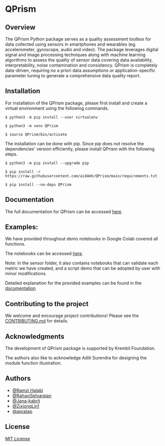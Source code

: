 # QPrism

## Overview
The QPrism Python package serves as a quality assessment toolbox for data collected using sensors in smartphones and wearables (eg. accelerometer, gyroscope, audio and video). The package leverages digital signal and image processing techniques along with machine learning algorithms to assess the quality of sensor data covering data availability, interpretability, noise contamination and consistency. QPrism is completely data-driven, requiring no a priori data assumptions or application-specific parameter tuning to generate a comprehensive data quality report.



## Installation

For installation of the QPrism package, please first install and create a virtual environment using the following commands.

  ```
  $ python3 -m pip install --user virtualenv
  ```
  
  ```
  $ python3 -m venv QPrism
  ```
  
  ```
  $ source QPrism/bin/activate
  ```

The installation can be done with pip. Since pip does not resolve the dependencies' version efficiently, please install QPrism with the following steps.

  ```
  $ python3 -m pip install --upgrade pip
  ```

  ```
  $ pip install -r https://raw.githubusercontent.com/aid4mh/QPrism/main/requirements.txt
  ```

  ```
  $ pip install --no-deps QPrism
  ```


## Documentation

The full documentation for QPrism can be accessed [here](https://qprism.readthedocs.io/en/latest/).
 



## Examples:

We have provided throughout demo notebooks in Google Colab covered all functions. 

The notebooks can be accessed [here](https://github.com/aid4mh/QPrism/tree/main/tests). 

Note: In the sensor folder, it also contains notebooks that can validate each metric we have created,
and a script demo that can be adopted by user with minor modifications. 

Detailed explanation for the provided examples can be found in the [documentation](https://qprism.readthedocs.io/en/latest/)


## Contributing to the project
We welcome and encourage project contributions! Please see the [CONTRIBUTING.md](https://github.com/aid4mh/QPrism/blob/main/CONTRIBUTING.md) for details.

## Acknowledgments

The development of QPrism package is supported by Krembil Foundation.

The authors also like to acknowledge Aditi Surendra for designing the module function illustration.

## Authors
- [@Ramzi Halabi](https://github.com/RamziHalabi)
- [@RahaviSelvarajan](https://github.com/RahaviSelvarajan)
- [@Jana-kabrit](https://github.com/Jana-kabrit)
- [@ZixiongLin1](https://github.com/ZixiongLin1)
- [@apratap](https://github.com/apratap)


## License
   
   [MIT License](https://github.com/aid4mh/QPrism/blob/main/LICENSE)
    

